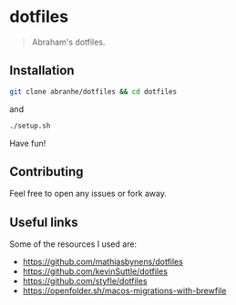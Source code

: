# dotfiles

> Abraham's dotfiles.

## Installation

```sh
git clone abranhe/dotfiles && cd dotfiles
```

and 

```sh
./setup.sh
```

Have fun!
## Contributing

Feel free to open any issues or fork away.

## Useful links

Some of the resources I used are:

- https://github.com/mathiasbynens/dotfiles
- https://github.com/kevinSuttle/dotfiles
- https://github.com/styfle/dotfiles
- https://openfolder.sh/macos-migrations-with-brewfile
